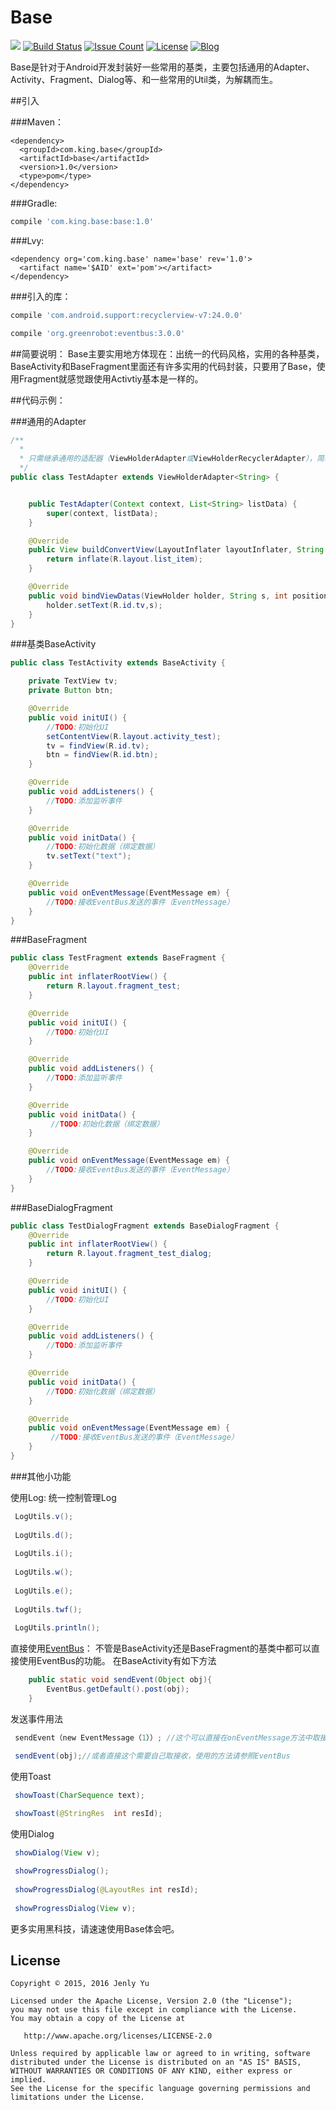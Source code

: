 # Base
[![](https://jitpack.io/v/jenly1314/Base.svg)](https://jitpack.io/#jenly1314/Base)
[![Build Status](https://travis-ci.org/jenly1314/Base.svg?branch=master)](https://travis-ci.org/jenly1314/Base)
[![Issue Count](https://codeclimate.com/github/jenly1314/Base/badges/issue_count.svg)](https://codeclimate.com/github/jenly1314/Base)
[![License](https://img.shields.io/badge/license-Apche%202.0-blue.svg)](http://www.apache.org/licenses/LICENSE-2.0)
[![Blog](https://img.shields.io/badge/blog-Jenly-9932CC.svg)](http://blog.csdn.net/jenly121)

Base是针对于Android开发封装好一些常用的基类，主要包括通用的Adapter、Activity、Fragment、Dialog等、和一些常用的Util类，为解耦而生。

##引入

###Maven：
```maven
<dependency>
  <groupId>com.king.base</groupId>
  <artifactId>base</artifactId>
  <version>1.0</version>
  <type>pom</type>
</dependency>
```
###Gradle:
```gradle
compile 'com.king.base:base:1.0'
```
###Lvy:
```lvy
<dependency org='com.king.base' name='base' rev='1.0'>
  <artifact name='$AID' ext='pom'></artifact>
</dependency>
```

###引入的库：
```gradle
compile 'com.android.support:recyclerview-v7:24.0.0'
```

```gradle
compile 'org.greenrobot:eventbus:3.0.0'
```

##简要说明：
Base主要实用地方体现在：出统一的代码风格，实用的各种基类，BaseActivity和BaseFragment里面还有许多实用的代码封装，只要用了Base，使用Fragment就感觉跟使用Activtiy基本是一样的。

##代码示例：

###通用的Adapter
```Java
/**
  * 
  * 只需继承通用的适配器（ViewHolderAdapter或ViewHolderRecyclerAdapter），简单的几句代码，妈妈再也不同担心我写自定义适配器了。
  */
public class TestAdapter extends ViewHolderAdapter<String> {


    public TestAdapter(Context context, List<String> listData) {
        super(context, listData);
    }

    @Override
    public View buildConvertView(LayoutInflater layoutInflater, String s, int position) {
        return inflate(R.layout.list_item);
    }

    @Override
    public void bindViewDatas(ViewHolder holder, String s, int position) {
        holder.setText(R.id.tv,s);
    }
}

```

###基类BaseActivity
```Java
public class TestActivity extends BaseActivity {

    private TextView tv;
    private Button btn;

    @Override
    public void initUI() {
        //TODO:初始化UI
        setContentView(R.layout.activity_test);
        tv = findView(R.id.tv);
        btn = findView(R.id.btn);
    }

    @Override
    public void addListeners() {
        //TODO:添加监听事件
    }

    @Override
    public void initData() {
        //TODO:初始化数据（绑定数据）
        tv.setText("text");
    }

    @Override
    public void onEventMessage(EventMessage em) {
        //TODO:接收EventBus发送的事件（EventMessage）
    }
}
```

###BaseFragment
```Java
public class TestFragment extends BaseFragment {
    @Override
    public int inflaterRootView() {
        return R.layout.fragment_test;
    }

    @Override
    public void initUI() {
        //TODO:初始化UI
    }

    @Override
    public void addListeners() {
        //TODO:添加监听事件
    }

    @Override
    public void initData() {
         //TODO:初始化数据（绑定数据）
    }

    @Override
    public void onEventMessage(EventMessage em) {
        //TODO:接收EventBus发送的事件（EventMessage）
    }
}
```
###BaseDialogFragment
```Java
public class TestDialogFragment extends BaseDialogFragment {
    @Override
    public int inflaterRootView() {
        return R.layout.fragment_test_dialog;
    }

    @Override
    public void initUI() {
        //TODO:初始化UI
    }

    @Override
    public void addListeners() {
        //TODO:添加监听事件
    }

    @Override
    public void initData() {
        //TODO:初始化数据（绑定数据）
    }

    @Override
    public void onEventMessage(EventMessage em) {
         //TODO:接收EventBus发送的事件（EventMessage）
    }
}
```
###其他小功能

使用Log:
统一控制管理Log
```Java
 LogUtils.v(); 
 
 LogUtils.d();
 
 LogUtils.i();
 
 LogUtils.w();
 
 LogUtils.e();
 
 LogUtils.twf();
 
 LogUtils.println();
```

直接使用[EventBus](https://github.com/greenrobot/EventBus)：
    不管是BaseActivity还是BaseFragment的基类中都可以直接使用EventBus的功能。
    在BaseActivity有如下方法
```Java
    public static void sendEvent(Object obj){
        EventBus.getDefault().post(obj);
    }
```
发送事件用法
```Java
 sendEvent（new EventMessage（1））; //这个可以直接在onEventMessage方法中取接收发送的事件消息
```
```Java
 sendEvent(obj);//或者直接这个需要自己取接收，使用的方法请参照EventBus
```

使用Toast
```Java
 showToast(CharSequence text);
 
 showToast(@StringRes  int resId);
```

使用Dialog
```Java
 showDialog(View v);
```
```Java
 showProgressDialog();
 
 showProgressDialog(@LayoutRes int resId);
 
 showProgressDialog(View v);
```

更多实用黑科技，请速速使用Base体会吧。


## License

    Copyright © 2015, 2016 Jenly Yu 

    Licensed under the Apache License, Version 2.0 (the "License");
    you may not use this file except in compliance with the License.
    You may obtain a copy of the License at

       http://www.apache.org/licenses/LICENSE-2.0

    Unless required by applicable law or agreed to in writing, software
    distributed under the License is distributed on an "AS IS" BASIS,
    WITHOUT WARRANTIES OR CONDITIONS OF ANY KIND, either express or implied.
    See the License for the specific language governing permissions and
    limitations under the License.


